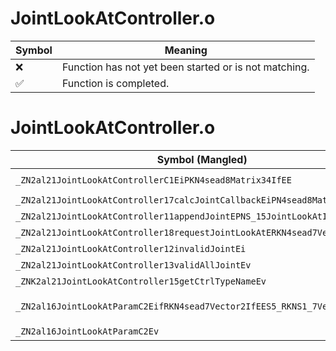 # JointLookAtController.o
| Symbol | Meaning 
| ------------- | ------------- 
| :x: | Function has not yet been started or is not matching. 
| :white_check_mark: | Function is completed. 


# JointLookAtController.o
| Symbol (Mangled) | Symbol (Demangled) | Decompiled? |
| ------------- |  ------------- | ------------- |
| `_ZN2al21JointLookAtControllerC1EiPKN4sead8Matrix34IfEE` | `al::JointLookAtController::JointLookAtController(int,sead::Matrix34<float> const*)` | :x: |
| `_ZN2al21JointLookAtController17calcJointCallbackEiPN4sead8Matrix34IfEE` | `al::JointLookAtController::calcJointCallback(int,sead::Matrix34<float> *)` | :x: |
| `_ZN2al21JointLookAtController11appendJointEPNS_15JointLookAtInfoE` | `al::JointLookAtController::appendJoint(al::JointLookAtInfo *)` | :x: |
| `_ZN2al21JointLookAtController18requestJointLookAtERKN4sead7Vector3IfEE` | `al::JointLookAtController::requestJointLookAt(sead::Vector3<float> const&)` | :x: |
| `_ZN2al21JointLookAtController12invalidJointEi` | `al::JointLookAtController::invalidJoint(int)` | :x: |
| `_ZN2al21JointLookAtController13validAllJointEv` | `al::JointLookAtController::validAllJoint(void)` | :x: |
| `_ZNK2al21JointLookAtController15getCtrlTypeNameEv` | `al::JointLookAtController::getCtrlTypeName(void)const` | :x: |
| `_ZN2al16JointLookAtParamC2EifRKN4sead7Vector2IfEES5_RKNS1_7Vector3IfEES9_` | `al::JointLookAtParam::JointLookAtParam(int,float,sead::Vector2<float> const&,sead::Vector2<float> const&,sead::Vector3<float> const&,sead::Vector3<float> const&)` | :x: |
| `_ZN2al16JointLookAtParamC2Ev` | `al::JointLookAtParam::JointLookAtParam(void)` | :x: |
